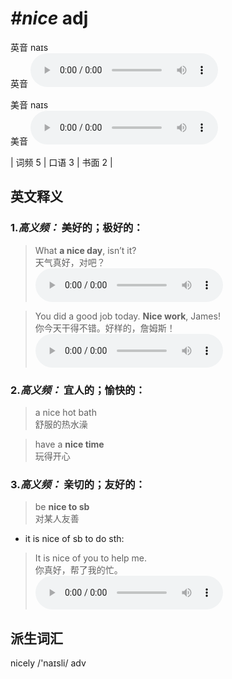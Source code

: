 # ***\#nice*** adj
英音 naɪs  
英音
<audio src="./media/nice-B.aac" controls="controls"></audio>

美音 naɪs  
美音
<audio src="./media/nice.aac" controls="controls"></audio>



| 词频 5 | 口语 3 | 书面 2 |  

英文释义
---
### 1.*高义频：* **美好的；极好的：**  

 > What **a nice day**, isn’t it?  
 > 天气真好，对吧？    
<audio src="./media/nice-1.aac" controls="controls"></audio>

 > You did a good job today. **Nice work**, James!   
 > 你今天干得不错。好样的，詹姆斯！    
<audio src="./media/nice-2.aac" controls="controls"></audio>

### 2.*高义频：* **宜人的；愉快的：**  

 > a nice hot bath   
 > 舒服的热水澡    

 > have a **nice time**   
 > 玩得开心    

### 3.*高义频：* **亲切的；友好的：**  

 > be **nice to sb**  
 > 对某人友善    

- it is nice of sb to do sth:

 > It is nice of you to help me.   
 > 你真好，帮了我的忙。    
<audio src="./media/nice-3.aac" controls="controls"></audio>


派生词汇
---
nicely /'naɪsli/ adv   

